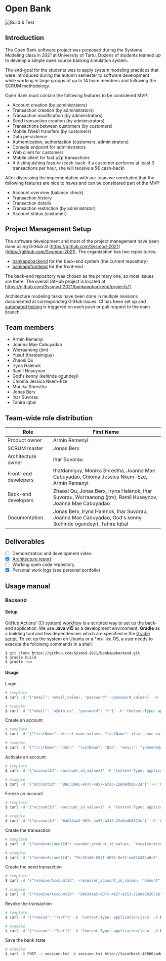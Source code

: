 # Open Bank

![Build & Test](https://github.com/Sysmod-2021/bankappbackend/actions/workflows/gradle.yml/badge.svg)

## Introduction

The Open Bank software project was proposed during the Systems Modeling class in 2021 at University of Tartu. Dozens of students teamed up to develop a simple open source banking simulation system.

The end-goal for the students was to apply system modeling practices that were introduced during the autumn semester to software development while working in large groups of up to 14 team members and following the SCRUM methodology.

Open Bank must contain the following features to be considered MVP:

- Account creation (by administrators)
- Transaction creation (by administrators)
- Transaction modification (by administrators)
- Seed transaction creation (by administrators)
- Transactions between customers (by customers)
- Mobile (Web) transfers (by customers)
- Data persistence
- Authentication, authorization (customers, administrators)
- Console endpoint for administrators
- Web client for customers
- Mobile client for fast p2p transactions
- A distinguishing feature (cash-back: if a customer performs at least 3 transactions per hour, she will receive a 5€ cash-back)

After discussing the implementation with our team we concluded that the following features are nice to haves and can be considered part of the MVP:

- Account overview (balance check)
- Transaction history
- Transaction details
- Transaction restriction (by administrator)
- Account status (customer)

## Project Management Setup

The software development and most of the project management have been done using GitHub at [https://github.com/Sysmod-2021](https://github.com/Sysmod-2021). The organization has two repositories:
 
- [bankappbackend](https://github.com/Sysmod-2021/bankappbackend) for the back-end system (the current repository)
- [bankappfrontend](https://github.com/Sysmod-2021/bankappfrontend) for the front-end

The back-end repository was chosen as the primary one, so most issues are there. The overall GitHub project is located at https://github.com/Sysmod-2021/bankappbackend/projects/1.

Architecture modeling tasks have been done in multiple revisions documented at corresponding GitHub issues.
CI has been set up and [automated testing](https://github.com/Sysmod-2021/bankappbackend/actions) is triggered on each push or pull request to the main branch.

## Team members

- Armin Remenyi
- Joanna Mae Cabuyadao
- Worraanong (jtm)
- Yusuf (thatdamiguy)
- Zhaosi Qu
- Iryna Halenok
- Ramil Huseynov
- God's kenny (kehinde ogundeyi)
- Chioma Jessica Nkem-Eze
- Monika Shrestha
- Jonas Berx
- Ihar Suvorau
- Tahira Iqbal

## Team-wide role distribution

| Role                 | First Name                                                                                                  |
|----------------------|-------------------------------------------------------------------------------------------------------------|
| Product owner        | Armin Remenyi                                                                                               |
| SCRUM master         | Jonas Berx                                                                                                  |
| Architecture owner   | Ihar Suvorau                                                                                                |
| Front-end developers | thatdamiguy, Monika Shrestha, Joanna Mae Cabuyadao, Chioma Jessica Nkem-Eze, Armin Remenyi                  |
| Back-end developers  | Zhaosi Qu, Jonas Berx, Iryna Halenok, Ihar Suvorau, Worraanong (jtm), Ramil Huseynov, Joanna Mae Cabuyadao  |
| Documentation        | Jonas Berx, Iryna Halenok, Ihar Suvorau, Joanna Mae Cabuyadao, God's kenny (kehinde ogundeyi), Tahira Iqbal |

## Deliverables

- [ ] Demonstration and development video
- [x] [Architecture report](https://docs.google.com/document/d/15j40WWla26fPynEhog2gMh3iJXjurKTBTgRmgNp90to/edit?usp=sharing)
- [ ] Working open code repository
- [x] Personal work logs (see personal portfolio)

## Usage manual

### Backend

#### Setup

GitHub Actions’ (CI system) [workflow](https://github.com/Sysmod-2021/bankappbackend/blob/main/.github/workflows/gradle.yml) is a scripted way to set up the back-end application. We use **Java v15** as a development environment, **Gradle** as a building tool and few dependencies which are specified in the [Gradle script](https://github.com/Sysmod-2021/bankappbackend/blob/main/build.gradle). To set up the system on Ubuntu or a *nix-like OS, a user needs to execute the following commands in a shell:

```shell
$ git clone https://github.com/Sysmod-2021/bankappbackend.git
$ gradle build
$ gradle run
```

#### Usage

Login

```bash
# template
$ curl -d '{"email": <email_value>, "password": <password_value>}' -H 'Content-Type: application/json' -X POST -c session.txt http://localhost:40080/authenticate

# example
$ curl -d '{"email": "a@min.ee", "password": "t"}' -H 'Content-Type: application/json' -X POST -c session.txt http://localhost:40080/authenticate
```

Create an account

```bash
# template
$ curl -d '{"firstName": <first_name_value>, "lastName": <last_name_value>, "email": <email_value>, "currency": <currency_value>}' -H 'Content-Type: application/json' -X POST -c session.txt -b session.txt http://localhost:40080/administrators/accounts/create

# example
$ curl -d '{"firstName": "John", "lastName": "Doe", "email": "johndoe@ut.ee", "currency": "EUR"}' -H 'Content-Type: application/json' -X POST -c session.txt -b session.txt http://localhost:40080/administrators/accounts/create
```

Activate an account
```bash
# template
$ curl -d '{"accountId": <account_id_value>}' -H 'Content-Type: application/json' -X POST -c session.txt -b session.txt http://localhost:40080/administrators/accounts/active

# example
$ curl -d '{"accountId": "8a633aa5-907c-4e57-a313-22e0adb2672e"}' -H 'Content-Type: application/json' -X POST -c session.txt -b session.txt http://localhost:40080/administrators/accounts/active
```

Freeze an account
```bash
# template
$ curl -d '{"accountId": <account_id_value>}' -H 'Content-Type: application/json' -X POST -c session.txt -b session.txt http://localhost:40080/administrators/accounts/frozen

# example
$ curl -d '{"accountId": "8a633aa5-907c-4e57-a313-22e0adb2672e"}' -H 'Content-Type: application/json' -X POST -c session.txt -b session.txt http://localhost:40080/administrators/accounts/frozen
```

Create the transaction 
```bash
# template
$ curl -d '{"senderAccountId": <sender_account_id_value>, "receiverAccountId": <receiver_account_id_value>, "amount": <amount_value>, "description": <description_value>}' -H 'Content-Type: application/json' -X POST -c session.txt -b session.txt http://localhost:40080/administrators/transactions/create

# example
$ curl -d '{"senderAccountId": "7ec351d6-652f-4691-8e72-ea432d44a0c8", "receiverAccountId": "8a633aa5-907c-4e57-a313-22e0adb2672e", "amount": "20", "description": "Test 20"}' -H 'Content-Type: application/json' -X POST -c session.txt -b session.txt http://localhost:40080/administrators/transactions/create
```

Create the seed transaction
```bash
# template
$ curl -d '{"receiverAccountId": <receiver_account_id_value>, "amount": <amount_value>, "description": <description_value>, , "currency": <currency_value>}' -H 'Content-Type: application/json' -X POST -c session.txt -b session.txt http://localhost:40080/administrators/transactions/seed

# example
$ curl -d '{"receiverAccountId": "8a633aa5-907c-4e57-a313-22e0adb2672e", "amount": "50", "description": "Seed Test 50", "currency": "EUR"}' -H 'Content-Type: application/json' -X POST -c session.txt -b session.txt http://localhost:40080/administrators/transactions/seed
```

Revoke the transaction

```bash
# template
$ curl -d '{"reason": "Test"}' -H 'Content-Type: application/json' -X PUT -c session.txt -b session.txt http://localhost:40080/administrators/transactions/<your_transactionId>/revocation

# example
$ curl -d '{"reason": "Test"}' -H 'Content-Type: application/json' -X PUT -c session.txt -b session.txt http://localhost:40080/administrators/transactions/8505bc03-81b8-47e4-8867-c2dce0fdb4e1/revocation
```

Save the bank state

```bash
# example
$ curl -X POST -c session.txt -b session.txt http://localhost:40080/administrators/bank/save
```
